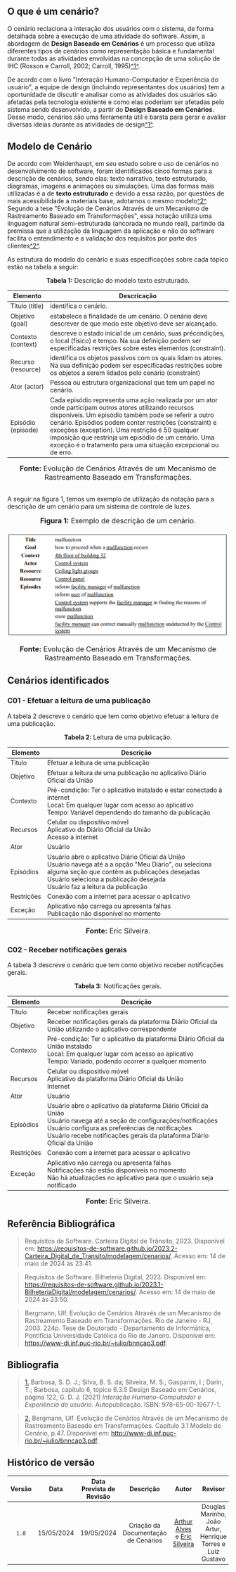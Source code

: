 ## O que é um cenário?

O cenário reclaciona a interação dos usuários com o sistema, de forma detalhada sobre a execução de uma atividade do software. Assim, a abordagem de **Design Baseado em Cenários** é um processo que utiliza diferentes tipos de cenários como representação básica e fundamental durante todas as atividades envolvidas na concepção de uma solução de IHC (Rosson e Carroll, 2002; Carroll, 1995)<a id="anchor_1" href="#FRM1">^1^</a>.

De acordo com o livro "Interação Humano-Computador e Experiência do usuário", a equipe de design (incluindo representantes dos usuários) tem a oportunidade de discutir e analisar como as atividades dos usuários são afetadas pela tecnologia existente e como elas poderiam ser afetadas pelo sistema sendo desenvolvido, a partir do **Design Baseado em Cenários**. Desse modo, cenários são uma ferramenta útil e barata para gerar e avaliar diversas ideias durante as atividades de design<a id="anchor_1" href="#FRM1">^1^</a>.

## Modelo de Cenário

De acordo com Weidenhaupt, em seu estudo sobre o uso de cenários no desenvolvimento de software, foram identificados cinco formas para a descrição de cenários, sendo elas: texto narrativo, texto estruturado, diagramas, imagens e animações ou simulações.
Uma das formas mais utilizadas é a de **texto estruturado** e devido a essa razão, por questões de mais acessibilidade a materiais base, adotamos o mesmo modelo<a id="anchor_2" href="#FRM2">^2^</a>.
Segundo a tese "Evolução de Cenários Através de um Mecanismo de
Rastreamento Baseado em Transformações", essa notação utiliza uma linguagem natural semi-estruturada (ancorada no mundo real), partindo da premissa que a utilização da linguagem da aplicação e não do software facilita o entendimento e a validação dos requisitos por parte dos clientes<a id="anchor_2" href="#FRM2">^2^</a>.


As estrutura do modelo do cenário e suas especificações sobre cada tópico estão na tabela a seguir:

<p style="text-align: center"><b>Tabela 1:</b> Descrição do modelo texto estruturado.</p>

|Elemento|Descricação|
|-----------|---------------|
|Título (title)| identifica o cenário.|
|Objetivo (goal)| estabelece a finalidade de um cenário. O cenário deve descrever de que modo este objetivo deve ser alcançado.|
|Contexto (context)| descreve o estado inicial de um cenário, suas précondições, o local (físico) e tempo. Na sua definição podem ser especificadas restrições sobre estes elementos (constraint).|
|Recurso (resource)| identifica os objetos passivos com os quais lidam os atores. Na sua definição podem ser especificadas restrições sobre os objetos a serem lidados pelo cenário (constraint)|
|Ator (actor)| Pessoa ou estrutura organizacional que tem um papel no cenário.|
|Episódio (episode)| Cada episódio representa uma ação realizada por um ator onde participam outros atores utilizando recursos disponíveis. Um episódio também pode se referir a outro cenário. Episódios podem conter restrições (constraint) e exceções (exception). Uma restrição é 50 qualquer imposição que restrinja um episódio de um cenário. Uma exceção é o tratamento para uma situação excepcional ou de erro.|

<font size="3"><p style="text-align: center"><b>Fonte:</b> Evolução de Cenários Através de um Mecanismo de Rastreamento Baseado em Transformações.</p></font>

<br>
A seguir na figura 1, temos um exemplo de utilização da notação para a descrição de um cenário para um sistema de controle de luzes.


<font size="3"><p style="text-align: center"><b>Figura 1:</b> Exemplo de descrição de um cenário.</p></font>

<p align="center">
  <img src="https://github.com/Requisitos-de-Software/2024.1-DiarioOficialdaUniao/blob/git-pages/docs/assets/ModeloTextoEstruturado.png?raw=true" alt="Modelo" />
</p>

<font size="3"><p style="text-align: center"><b>Fonte:</b> Evolução de Cenários Através de um Mecanismo de Rastreamento Baseado em Transformações.</p></font>

## Cenários identificados

### C01 - Efetuar a leitura de uma publicação
A tabela 2 descreve o cenário que tem como objetivo efetuar a leitura de uma publicação.

<p style="text-align: center"><b>Tabela 2:</b> Leitura de uma publicação.</p>
<center>

| Elemento| Descrição|
|------------|-----------------|
| Título | Efetuar a leitura de uma publicação  |
| Objetivo   | Efetuar a leitura de uma publicação no aplicativo Diário Oficial da União|
| Contexto   | Pré-condição: Ter o aplicativo instalado e estar conectado à internet <br> Local: Em qualquer lugar com acesso ao aplicativo <br> Tempo: Variável dependendo do tamanho da publicação 
| Recursos   | Celular ou dispositivo móvel<br> Aplicativo do Diário Oficial da União<br> Acesso a internet |
| Ator   | Usuário |
| Episódios  | Usuário abre o aplicativo Diário Oficial da União<br> Usuário navega até a a opção "Meu Diário", ou seleciona alguma seção que contém as publicações desejadas<br> Usuário seleciona a publicação desejada <br> Usuário faz a leitura da publicação  |
| Restrições | Conexão com a internet para acessar o aplicativo |
| Exceção| Aplicativo não carrega ou apresenta falhas<br> Publicação não disponível no momento |

</center>
<font size="3"><p style="text-align: center"><b>Fonte:</b> Eric Silveira.</p></font>

### C02 - Receber notificações gerais
A tabela 3 descreve o cenário que tem como objetivo receber notificações gerais.

<p style="text-align: center"><b>Tabela 3:</b> Notificações gerais.</p>
<center>

| Elemento| Descrição |
|------------|--------------|
| Título  | Receber notificações gerais|
| Objetivo| Receber notificações gerais da plataforma Diário Oficial da União utilizando o aplicativo correspondente|
| Contexto| Pré-condição: Ter o aplicativo da plataforma Diário Oficial da União instalado<br> Local: Em qualquer lugar com acesso ao aplicativo  <br> Tempo: Variado, podendo ocorrer a qualquer momento  |
| Recursos| Celular ou dispositivo móvel <br> Aplicativo da plataforma Diário Oficial da União  <br> Internet|
| Ator | Usuário|
| Episódios  | Usuário abre o aplicativo da plataforma Diário Oficial da União  <br> Usuário navega até a seção de configurações/notificações<br> Usuário configura as preferências de notificações  <br> Usuário recebe notificações gerais da plataforma Diário Oficial da União |
| Restrições | Conexão com a internet para acessar o aplicativo  |
| Exceção | Aplicativo não carrega ou apresenta falhas  <br> Notificações não estão disponíveis no momento <br>Não há atualizações no aplicativo para que o usuário seja notificado|

</center>

<font size="3"><p style="text-align: center"><b>Fonte:</b> Eric Silveira.</p></font>

## <a>Referência Bibliográfica</a>

> Requisitos de Software. Carteira Digital de Trânsito, 2023. Disponível em: <https://requisitos-de-software.github.io/2023.2-Carteira_Digital_de_Transito/modelagem/cenarios/>. Acesso em: 14 de maio de 2024 às 23:41.

> Requisitos de Software. Bilheteria Digital, 2023. Disponível em: <https://requisitos-de-software.github.io/2023.1-BilheteriaDigital/modelagem/cenarios/>. Acesso em: 14 de maio de 2024 às 23:50.

> Bergmann, Ulf. Evolução de Cenários Através de um Mecanismo de
Rastreamento Baseado em Transformações. Rio de Janeiro - RJ, 2003.
224p. Tese de Doutorado - Departamento de Informática, Pontifícia
Universidade Católica do Rio de Janeiro. Disponível em: <https://www-di.inf.puc-rio.br/~julio/bnncap3.pdf>.

## <a>Bibliografia</a>

> <a id="FRM1" href="#anchor_1">1.</a> Barbosa, S. D. J.; Silva, B. S. da; Silveira, M. S.; Gasparini, I.; Darin, T.; Barbosa, capítulo 6, tópico 6.3.5 Design Baseado em Cenários, página 122, G. D. J. (2021) *Interação Humano-Computador e Experiência do usuário.* Autopublicação. ISBN: 978-65-00-19677-1.

> <a id="FRM2" href="#anchor_2">2.</a> Bergmann, Ulf. Evolução de Cenários Através de um Mecanismo de Rastreamento Baseado em Transformações. Capítulo 3.1 Modelo de Cenário, p.47. Disponível em: <http://www-di.inf.puc-rio.br/~julio/bnncap3.pdf>.

## Histórico de versão
|Versão|Data|Data Prevista de Revisão|Descrição|Autor|Revisor|
| :------: | :----------: |:-----------: | :----------------------: | :---------: |:---------: |
| `1.0` | 15/05/2024 | 19/05/2024 |Criação da Documentação de Cenários | [Arthur Alves](https://github.com/Arthrok) e [Eric Silveira](https://github.com/ericbky) | Douglas Marinho, João Artur, Henrique Torres e Luiz Gustavo |